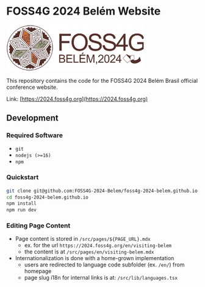 # FOSS4G 2024 Belém Website

<img src="/src/images/logo/logo-vertical.png" width="360px">

This repository contains the code for the FOSS4G 2024 Belém Brasil official conference website.

Link: [https://2024.foss4g.org](https://2024.foss4g.org)

## Development

### Required Software
- `git`
- `nodejs (>=16)`
- `npm`

### Quickstart
```bash
git clone git@github.com:FOSS4G-2024-Belem/foss4g-2024-belem.github.io.git
cd foss4g-2024-belem.github.io
npm install
npm run dev
```

### Editing Page Content
- Page content is stored in `/src/pages/${PAGE_URL}.mdx`
  - ex. for the url `https://2024.foss4g.org/en/visiting-belem`
  - the content is at `/src/pages/en/visiting-belem.mdx`
- Internationalization is done with a home-grown implementation
  - users are redirected to language code subfolder (ex. `/en/`) from homepage
  - page slug i18n for internal links is at: `/src/lib/languages.tsx`